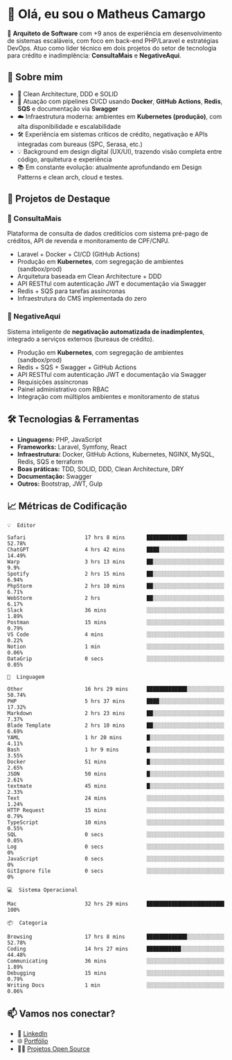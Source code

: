 # 👋 Olá, eu sou o Matheus Camargo

🎯 **Arquiteto de Software** com +9 anos de experiência em desenvolvimento de sistemas escaláveis, com foco em back-end PHP/Laravel e estratégias DevOps. Atuo como líder técnico em dois projetos do setor de tecnologia para crédito e inadimplência: **ConsultaMais** e **NegativeAqui**.

## 🧠 Sobre mim

- 🚀 Clean Architecture, DDD e SOLID
- 🔁 Atuação com pipelines CI/CD usando **Docker**, **GitHub Actions**, **Redis**, **SQS** e documentação via **Swagger**
- ☁️ Infraestrutura moderna: ambientes em **Kubernetes (produção)**, com alta disponibilidade e escalabilidade
- 🛠️ Experiência em sistemas críticos de crédito, negativação e APIs integradas com bureaus (SPC, Serasa, etc.)
- 💡 Background em design digital (UX/UI), trazendo visão completa entre código, arquitetura e experiência
- 📚 Em constante evolução: atualmente aprofundando em Design Patterns e clean arch, cloud e testes.

## 🚧 Projetos de Destaque

### 🔹 ConsultaMais
Plataforma de consulta de dados creditícios com sistema pré-pago de créditos, API de revenda e monitoramento de CPF/CNPJ.

- Laravel + Docker + CI/CD (GitHub Actions)
- Produção em **Kubernetes**, com segregação de ambientes (sandbox/prod)
- Arquitetura baseada em Clean Architecture + DDD
- API RESTful com autenticação JWT e documentação via Swagger
- Redis + SQS para tarefas assíncronas
- Infraestrutura do CMS implementada do zero

### 🔹 NegativeAqui
Sistema inteligente de **negativação automatizada de inadimplentes**, integrado a serviços externos (bureaus de crédito).

- Produção em **Kubernetes**, com segregação de ambientes (sandbox/prod)
- Redis + SQS + Swagger + GitHub Actions
- API RESTful com autenticação JWT e documentação via Swagger
- Requisições assíncronas
- Painel administrativo com RBAC
- Integração com múltiplos ambientes e monitoramento de status

## 🛠️ Tecnologias & Ferramentas

- **Linguagens:** PHP, JavaScript
- **Frameworks:** Laravel, Symfony, React
- **Infraestrutura:** Docker, GitHub Actions, Kubernetes, NGINX, MySQL, Redis, SQS e terraform
- **Boas práticas:** TDD, SOLID, DDD, Clean Architecture, DRY
- **Documentação:** Swagger
- **Outros:** Bootstrap, JWT, Gulp

## 📈 Métricas de Codificação

```text
💡  Editor

Safari                   17 hrs 8 mins       █████████████░░░░░░░░░░░░     52.78%
ChatGPT                  4 hrs 42 mins       ████░░░░░░░░░░░░░░░░░░░░░     14.49%
Warp                     3 hrs 13 mins       ██░░░░░░░░░░░░░░░░░░░░░░░       9.9%
Spotify                  2 hrs 15 mins       ██░░░░░░░░░░░░░░░░░░░░░░░      6.94%
PhpStorm                 2 hrs 10 mins       ██░░░░░░░░░░░░░░░░░░░░░░░      6.71%
WebStorm                 2 hrs               ██░░░░░░░░░░░░░░░░░░░░░░░      6.17%
Slack                    36 mins             ░░░░░░░░░░░░░░░░░░░░░░░░░      1.89%
Postman                  15 mins             ░░░░░░░░░░░░░░░░░░░░░░░░░      0.79%
VS Code                  4 mins              ░░░░░░░░░░░░░░░░░░░░░░░░░      0.22%
Notion                   1 min               ░░░░░░░░░░░░░░░░░░░░░░░░░      0.06%
DataGrip                 0 secs              ░░░░░░░░░░░░░░░░░░░░░░░░░      0.05%
```
```text
💬  Linguagem

Other                    16 hrs 29 mins      █████████████░░░░░░░░░░░░     50.74%
PHP                      5 hrs 37 mins       ████░░░░░░░░░░░░░░░░░░░░░     17.32%
Markdown                 2 hrs 23 mins       ██░░░░░░░░░░░░░░░░░░░░░░░      7.37%
Blade Template           2 hrs 10 mins       ██░░░░░░░░░░░░░░░░░░░░░░░      6.69%
YAML                     1 hr 20 mins        █░░░░░░░░░░░░░░░░░░░░░░░░      4.11%
Bash                     1 hr 9 mins         █░░░░░░░░░░░░░░░░░░░░░░░░      3.55%
Docker                   51 mins             █░░░░░░░░░░░░░░░░░░░░░░░░      2.65%
JSON                     50 mins             █░░░░░░░░░░░░░░░░░░░░░░░░      2.61%
textmate                 45 mins             █░░░░░░░░░░░░░░░░░░░░░░░░      2.33%
Text                     24 mins             ░░░░░░░░░░░░░░░░░░░░░░░░░      1.24%
HTTP Request             15 mins             ░░░░░░░░░░░░░░░░░░░░░░░░░      0.79%
TypeScript               10 mins             ░░░░░░░░░░░░░░░░░░░░░░░░░      0.55%
SQL                      0 secs              ░░░░░░░░░░░░░░░░░░░░░░░░░      0.05%
Log                      0 secs              ░░░░░░░░░░░░░░░░░░░░░░░░░         0%
JavaScript               0 secs              ░░░░░░░░░░░░░░░░░░░░░░░░░         0%
GitIgnore file           0 secs              ░░░░░░░░░░░░░░░░░░░░░░░░░         0%
```
```text
💻  Sistema Operacional

Mac                      32 hrs 29 mins      █████████████████████████       100%
```
```text
📦  Categoria

Browsing                 17 hrs 8 mins       █████████████░░░░░░░░░░░░     52.78%
Coding                   14 hrs 27 mins      ███████████░░░░░░░░░░░░░░     44.48%
Communicating            36 mins             ░░░░░░░░░░░░░░░░░░░░░░░░░      1.89%
Debugging                15 mins             ░░░░░░░░░░░░░░░░░░░░░░░░░      0.79%
Writing Docs             1 min               ░░░░░░░░░░░░░░░░░░░░░░░░░      0.06%
```

## 📫 Vamos nos conectar?

- 💼 [LinkedIn](https://www.linkedin.com/in/matheuscamargoxavier)
- 🌐 [Portfólio](https://matheuscamargo.co)
- 🧑‍💻 [Projetos Open Source](https://github.com/bymatheus)
